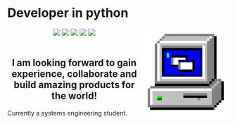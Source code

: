 # Developer in python

<div align="center">

<img align="right" alt="GIF" src="https://github.com/deut-erium/deut-erium/blob/master/assets/computer.gif?raw=1" width="200vw" />


<div align="center">
<!--
<a href="#"><img src="https://img.shields.io/twitter/follow/And_Reyw?style=social" alt="Twitter"></a>
  <a href="#"><img src="https://img.shields.io/badge/LinkedIn--blueviolet.svg?style=social&logo=linkedin" alt="LinkedIn"></a>
<br>
<br>
-->
  <img src="https://img.shields.io/badge/Python-3766AB?style=flat-square&logo=Python&logoColor=white"/>
  <img src="https://img.shields.io/badge/Django-092E20?style=flat-square&logo=Django&logoColor=white"/>
  <img src="https://img.shields.io/badge/MySQL-4479A1?style=flat-square&logo=MySQL&logoColor=white"/>  
  <img src="https://img.shields.io/badge/Node.js-339933?style=flat-square&logo=Node.js&logoColor=white"/>
  <img src="https://img.shields.io/badge/lenguajeC-A8B9CC?style=flat-square&logo=C&logoColor=white"/>
</div>
</div>
<br>
<h2 align="center" >I am looking forward to gain experience, collaborate and build amazing products for the world!   </h2>
<p>Currently a systems engineering student.</p>
